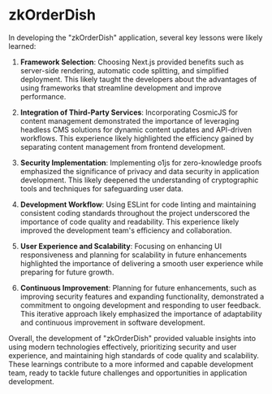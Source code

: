 # zkOrderDish
In developing the "zkOrderDish" application, several key lessons were likely learned:

1. **Framework Selection**: Choosing Next.js provided benefits such as server-side rendering, automatic code splitting, and simplified deployment. This likely taught the developers about the advantages of using frameworks that streamline development and improve performance.

2. **Integration of Third-Party Services**: Incorporating CosmicJS for content management demonstrated the importance of leveraging headless CMS solutions for dynamic content updates and API-driven workflows. This experience likely highlighted the efficiency gained by separating content management from frontend development.

3. **Security Implementation**: Implementing o1js for zero-knowledge proofs emphasized the significance of privacy and data security in application development. This likely deepened the understanding of cryptographic tools and techniques for safeguarding user data.

4. **Development Workflow**: Using ESLint for code linting and maintaining consistent coding standards throughout the project underscored the importance of code quality and readability. This experience likely improved the development team's efficiency and collaboration.

5. **User Experience and Scalability**: Focusing on enhancing UI responsiveness and planning for scalability in future enhancements highlighted the importance of delivering a smooth user experience while preparing for future growth.

6. **Continuous Improvement**: Planning for future enhancements, such as improving security features and expanding functionality, demonstrated a commitment to ongoing development and responding to user feedback. This iterative approach likely emphasized the importance of adaptability and continuous improvement in software development.

Overall, the development of "zkOrderDish" provided valuable insights into using modern technologies effectively, prioritizing security and user experience, and maintaining high standards of code quality and scalability. These learnings contribute to a more informed and capable development team, ready to tackle future challenges and opportunities in application development.